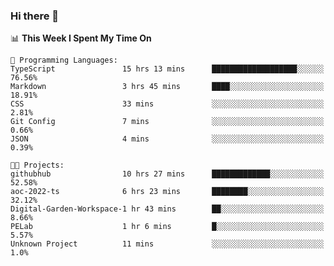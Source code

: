 ### Hi there 👋

<!--
**deko95/deko95** is a ✨ _special_ ✨ repository because its `README.md` (this file) appears on your GitHub profile.

Here are some ideas to get you started:

- 🔭 I’m currently working on ...
- 🌱 I’m currently learning ...
- 👯 I’m looking to collaborate on ...
- 🤔 I’m looking for help with ...
- 💬 Ask me about ...
- 📫 How to reach me: ...
- 😄 Pronouns: ...
- ⚡ Fun fact: ...
-->
<!--START_SECTION:waka-->
📊 **This Week I Spent My Time On** 

```text
💬 Programming Languages: 
TypeScript               15 hrs 13 mins      ███████████████████░░░░░░   76.56% 
Markdown                 3 hrs 45 mins       ████░░░░░░░░░░░░░░░░░░░░░   18.91% 
CSS                      33 mins             ░░░░░░░░░░░░░░░░░░░░░░░░░   2.81% 
Git Config               7 mins              ░░░░░░░░░░░░░░░░░░░░░░░░░   0.66% 
JSON                     4 mins              ░░░░░░░░░░░░░░░░░░░░░░░░░   0.39%

🐱‍💻 Projects: 
githubhub                10 hrs 27 mins      █████████████░░░░░░░░░░░░   52.58% 
aoc-2022-ts              6 hrs 23 mins       ████████░░░░░░░░░░░░░░░░░   32.12% 
Digital-Garden-Workspace-1 hr 43 mins        ██░░░░░░░░░░░░░░░░░░░░░░░   8.66% 
PELab                    1 hr 6 mins         █░░░░░░░░░░░░░░░░░░░░░░░░   5.57% 
Unknown Project          11 mins             ░░░░░░░░░░░░░░░░░░░░░░░░░   1.0%

```


<!--END_SECTION:waka-->

